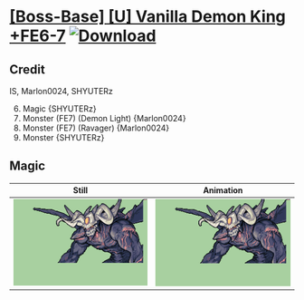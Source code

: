 # [\[Boss-Base\] \[U\] Vanilla Demon King +FE6-7](./) [![Download](https://img.shields.io/badge/Download--red?style=social&logo=github)](https://minhaskamal.github.io/DownGit/#/home?url=https://github.com/Klokinator/FE-Repo/tree/main/Battle%20Animations%2FMonsters%20-%20Dragons%20and%20Special%2F%5BBoss-Base%5D%20%5BU%5D%20Vanilla%20Demon%20King%20%2BFE6-7%2F6.%20Magic%20%7BSHYUTERz%7D)

## Credit

IS, Marlon0024, SHYUTERz

6. Magic {SHYUTERz}
8. Monster (FE7) (Demon Light) {Marlon0024}
8. Monster (FE7) (Ravager) {Marlon0024}
8. Monster {SHYUTERz}

## Magic

| Still | Animation |
| :---: | :-------: |
| ![Magic still](./Magic_000.png) | ![Magic animation](./Magic.gif) |
